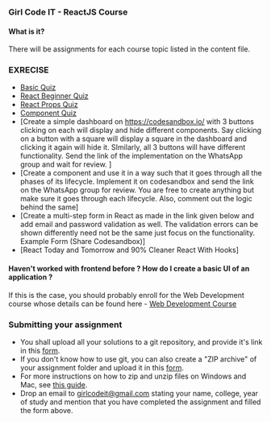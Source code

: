 ### Girl Code IT - ReactJS Course 

#### What is it?
There will be assignments for each course topic listed in the content file.

### EXRECISE


- [Basic Quiz
](https://www.flexiquiz.com/SC/N/e4816761-dac0-41ac-9423-c4bf592519ac)
- [React Beginner Quiz](https://www.flexiquiz.com/SC/N/30590bd0-fc6a-49ee-8c8c-f917a9b16cf4)
- [React Props Quiz](https://www.flexiquiz.com/SC/N/cf701426-ac7a-4b11-bb78-b51e220a848a)
- [Component Quiz](https://www.flexiquiz.com/SC/N/cf701426-ac7a-4b11-bb78-b51e220a848a)
- [Create a simple dashboard on https://codesandbox.io/ with 3 buttons clicking on each will display and hide different components. Say clicking on a button with a square will display a square in the dashboard and clicking it again will hide it. SImilarly, all 3 buttons will have different functionality. Send the link of the implementation on the WhatsApp group and wait for review.
]
- [Create a component and use it in a way such that it goes through all the phases of its lifecycle. Implement it on codesandbox and send the link on the WhatsApp group for review. You are free to create anything but make sure it goes through each lifecycle. Also, comment out the logic behind the same]
- [Create a multi-step form in React as made in the link given below and add email and password validation as well. The validation errors can be shown differently need not be the same just focus on the functionality.  Example Form  (Share Codesandbox)]
- [React Today and Tomorrow and 90% Cleaner React With Hooks]

#### Haven't worked with frontend before ? How do I create a basic UI of an application ?
If this is the case, you should probably enroll for the Web Development course whose details can be found here - [Web Development Course](https://github.com/Girl-Code-It/Basic-Front-End-Web-Development-Course-Enrollment)

### Submitting your assignment
- You shall upload all your solutions to a git repository, and provide it's link in this [form]().
- If you don't know how to use git, you can also create a "ZIP archive" of your assignment folder and upload it in this [form](). 
- For more instructions on how to zip and unzip files on Windows and Mac, see [this guide](https://www.sweetwater.com/sweetcare/articles/how-to-zip-and-unzip-files/).
- Drop an email to girlcodeit@gmail.com stating your name, college, year of study and mention that you have completed the assignment and filled the form above.



